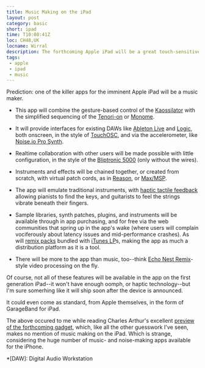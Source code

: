```yaml
---
title: Music Making on the iPad
layout: post
category: basic
short: ipad
time: T10:00:41Z
loc: CH48,UK
locname: Wirral
description: The forthcoming Apple iPad will be a great touch-sensitive tool for musicians weaned on the likes of Ableton Live.
tags: 
 - apple
 - ipad
 - music
---
```

<!-- Wishful thinking? -->
Prediction: one of the killer apps for the imminent Apple iPad will be a music maker.
 
* This app will combine the gesture-based control of the [Kaossilator](http://www.korg.co.uk/products/dance_dj/kaossilator/kaossilator.asp) with the simplified sequencing of the [Tenori-on](http://tenori-on.yamaha-europe.com/) or [Monome](http://monome.org/).

* It will provide interfaces for existing DAWs like [Ableton Live](http://www.ableton.com/) and [Logic](http://www.apple.com/logicstudio/), both onscreen, in the style of [TouchOSC](http://hexler.net/software/touchosc), and via the accelerometer, like [Noise.io Pro Synth](http://www.amidio.com/index.php/iphone-music-apps/noiseio-pro-synth).

* Realtime collaboration with other users will be made possible with little configuration, in the style of the [Bliptronic 5000](http://www.thinkgeek.com/electronics/musical-instruments/c4e1/ "Brilliant name for a synth, that") (only without the wires).

* Instruments and effects will be chained together, or created from scratch, with virtual patch cords, as in [Reason](http://www.propellerheads.se/products/reason/), or [Max/MSP](http://cycling74.com/products/maxmspjitter/ "But less bewildering than Max!").

* The app will emulate traditional instruments, with [haptic tactile feedback](http://www.macrumors.com/2009/07/02/haptic-feedback-fingerprint-identification-and-rfid-tag-readers-in-future-iphones/) allowing pianists to find the keys, and guitarists to feel the strings vibrate beneath their fingers.

* Sample libraries, synth patches, plugins, and instruments will be available through in app purchasing, and for free via the web communities that spring up in the app's wake (where users will complain vociferously about latency issues and mid-performance crashes). As will [remix packs](http://bushofghosts.wmg.com/home.php) bundled with [iTunes LP](http://en.wikipedia.org/wiki/ITunes_LP)s, making the app as much a distribution platform as it is a tool.

* There will be more to the app than music, too--think [Echo Nest Remix](http://code.google.com/p/echo-nest-remix/)-style video processing on the fly. 

Of course, not all of these features will be available in the app on the first generation iPad--it won't have enough oomph, or haptic technology--but I'm sure somerhing like it will ship soon after the device is announced.

It could even come as standard, from Apple themselves, in the form of GarageBand for iPad.

<p class="small">The above occured to me while reading Charles Arthur's excellent <a href="http://www.guardian.co.uk/technology/2010/jan/20/apple-tablet-reader-launch">preview of the forthcoming gadget</a>, which, like all the other guesswork I've seen, makes no mention of music making on the iPad. Which is strange, considering the huge number of music- and noise-making apps available for the iPhone.</p>   

*[DAW]: Digital Audio Workstation